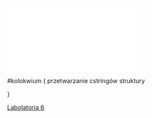 ![2020_W09_struktury](Notatki/Semestr%201/Podstawy%20programowania/Wyk%C5%82ady/Wyk%C5%82ad%209/2020_W09_struktury.pdf)

#kolokwium {
przetwarzanie cstringów
struktury

}

[Labolatoria 6](Notatki/Semestr%201/Podstawy%20programowania/Labolatoria/Labolatoria%206/Labolatoria%206.md)